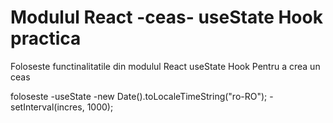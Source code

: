 # Modulul React -ceas- useState Hook practica
Foloseste functinalitatile din modulul React useState Hook
Pentru a crea un ceas

foloseste 
 -useState
 -new Date().toLocaleTimeString("ro-RO");
 -setInterval(incres, 1000);